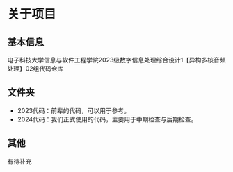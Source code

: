 # 关于项目

## 基本信息
电子科技大学信息与软件工程学院2023级数字信息处理综合设计1【异构多核音频处理】02组代码仓库

## 文件夹
- 2023代码：前辈的代码，可以用于参考。
- 2024代码：我们正式使用的代码，主要用于中期检查与后期检查。

## 其他
有待补充
